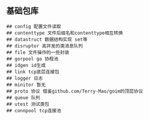 ## 基础包库
	## config 配置文件读取
	## contenttype 文件后缀名和contenttype相互转换
	## datastruct 数据结构实现 set等
	## disruptor 高并发的类消息队列
	## file 文件操作的一些封装
	## gorpool go 协程池
	## idgen id生成
	## link tcp底层连接包
	## logger 日志
	## minitor 暂无
	## proto 协议 借鉴github.com/Terry-Mao/goim的顶层协议
	## queue 队列
	## utest 测试类包
	## connpool tcp连接池